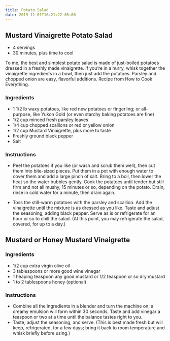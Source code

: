 ```yaml
---
title: Potato Salad
date: 2019-11-01T16:21:22-05:00
---
```


## Mustard Vinaigrette Potato Salad

- 4 servings
- 30 minutes, plus time to cool

To me, the best and simplest potato salad is made of just-boiled potatoes dressed in a freshly made vinaigrette. If you’re in a hurry, whisk together the vinaigrette ingredients in a bowl, then just add the potatoes. Parsley and chopped onion are easy, flavorful additions. Recipe from How to Cook Everything.

### Ingredients

- 1 1/2 lb waxy potatoes, like red new potatoes or fingerling; or all-purpose, like Yukon Gold (or even starchy baking potatoes are fine)
- 1/2 cup minced fresh parsley leaves
- 1/4 cup chopped scallions or red or yellow onion
- 1/2 cup Mustard Vinaigrette, plus more to taste
- Freshly ground black pepper
- Salt

### Instructions

- Peel the potatoes if you like (or wash and scrub them well), then cut them into bite-sized pieces. Put them in a pot with enough water to cover them and add a large pinch of salt. Bring to a boil, then lower the heat so the water bubbles gently. Cook the potatoes until tender but still firm and not all mushy, 15 minutes or so, depending on the potato. Drain, rinse in cold water for a minute, then drain again.

- Toss the still-warm potatoes with the parsley and scallion. Add the vinaigrette until the mixture is as dressed as you like. Taste and adjust the seasoning, adding black pepper. Serve as is or refrigerate for an hour or so to chill the salad. (At this point, you may refrigerate the salad, covered, for up to a day.)


## Mustard or Honey Mustard Vinaigrette

### Ingredients

- 1/2 cup extra virgin olive oil
- 3 tablespoons or more good wine vinegar
- 1 heaping teaspoon any good mustard or 1/2 teaspoon or so dry mustard
- 1 to 2 tablespoons honey (optional)

### Instructions

- Combine all the ingredients in a blender and turn the machine on; a creamy emulsion will form within 30 seconds. Taste and add vinegar a teaspoon or two at a time until the balance tastes right to you.
- Taste, adjust the seasoning, and serve. (This is best made fresh but will keep, refrigerated, for a few days; bring it back to room temperature and whisk briefly before using.)
